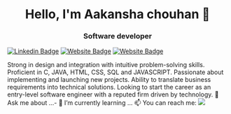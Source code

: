 
<h1 align = "center">Hello, I'm Aakansha chouhan 👋</h1>
<h3 align = "center">Software developer</h3>




[![Linkedin Badge](https://img.shields.io/badge/-aakansha-blue?style=flat-square&logo=Linkedin&logoColor=white&link=https://www.linkedin.com/in/aakansha-chouhan-091631215//)](https://www.linkedin.com/in/aakansha-chouhan-091631215//)
[![Website Badge](https://img.shields.io/badge/WebSite-Aakansha-yellow)](https://www.Aakansha.me)
[![Website Badge](https://img.shields.io/badge/StackOverflow-Aakansha-blue)](https://stackoverflow.com/users/16351154/aakansha-chouhan?tab=profile)

Strong in design and integration with intuitive problem-solving skills. Proficient in C, JAVA, HTML, CSS, SQL and JAVASCRIPT. Passionate about implementing and launching new projects. Ability to translate business requirements into technical solutions. Looking to start the career as an entry-level software engineer with a reputed firm driven by technology.
💬 Ask me about ...- 🌱 I’m currently learning ...
📫 You can reach me:  <a href="mailto:chouhan.aakansha1999@gmail.com"><img src="https://img.shields.io/badge/gmail-%23DD0031.svg?&style=flat-square&logo=gmail&logoColor=white"/></a>


<!--
**Aakanshadeveloper/Aakanshadeveloper** is a ✨ _special_ ✨ repository because its `README.md` (this file) appears on your GitHub profile.

Here are some ideas to get you started:

- 🔭 I’m currently working on ...
- 🌱 I’m currently learning ...
- 👯 I’m looking to collaborate on ...
- 🤔 I’m looking for help with ...
- 💬 Ask me about ...
- 📫 How to reach me: ...
- 😄 Pronouns: ...
- ⚡ Fun fact: ...
-->

